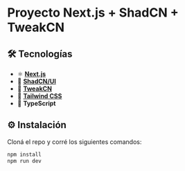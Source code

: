 # Proyecto Next.js + ShadCN + TweakCN

## 🛠️ Tecnologías

- ⚛️ **[Next.js](https://nextjs.org/)**
- 🎨 **[ShadCN/UI](https://ui.shadcn.dev/)**
- 🧩 **[TweakCN](https://tweakui.dev/)**
- 💨 **[Tailwind CSS](https://tailwindcss.com/)**
- 🧠 **TypeScript**

## ⚙️ Instalación

Cloná el repo y corré los siguientes comandos:

```bash
npm install
npm run dev
```
